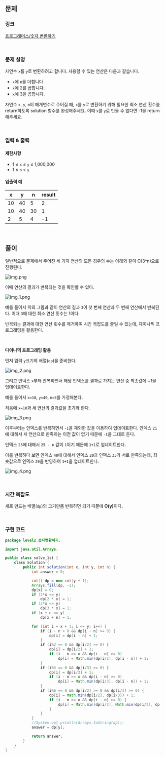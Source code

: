 ## 문제

### 링크

[프로그래머스/숫자 변환하기](https://school.programmers.co.kr/learn/courses/30/lessons/154538)

<br>

### 문제 설명

자연수 `x`를 `y`로 변환하려고 합니다. 사용할 수 있는 연산은 다음과 같습니다.

- `x`에 `n`을 더합니다
- `x`에 2를 곱합니다.
- `x`에 3을 곱합니다.

자연수 `x`, `y`, `n`이 매개변수로 주어질 때, `x`를 `y`로 변환하기 위해 필요한 최소 연산 횟수를 return하도록 solution 함수를 완성해주세요. 이때 `x`를 `y`로 만들 수 없다면 -1을 return 해주세요.

<br>

### 입력 & 출력

#### 제한사항

- 1 ≤ `x` ≤ `y` ≤ 1,000,000
- 1 ≤ `n` < `y`

#### 입출력 예

|x|y|n|result|
|---|---|---|---|
|10|40|5|2|
|10|40|30|1|
|2|5|4|-1|

<br>

## 풀이

일반적으로 문제에서 주어진 세 가지 연산의 모든 경우의 수는 아래와 같이 O(3^n)으로 진행된다.  

![img.png](img.png)

이때 연산의 결과가 반복되는 것을 확인할 수 있다.  

![img_1.png](img_1.png)

예를 들어서 위의 그림과 같이 연산의 결과 `3`이 첫 번째 연산과 두 번째 연산에서 반복된다. 
이때 `3`에 대한 최소 연산 횟수는 1이다.  

반복되는 결과에 대한 연산 횟수를 제거하여 시간 복잡도를 줄일 수 있는데, 다이나믹 프로그래밍을 활용한다.    

<br>

<b>다이나믹 프로그래밍 활용</b>

먼저 입력 `y`크기의 배열(`dp`)을 준비한다.  

![img_2.png](img_2.png)

그리고 인덱스 `x`부터 반복하면서 해당 인덱스를 결과로 가지는 연산 중 최솟값에 +1을 업데이트한다.  

예를 들어서 `x=10`, `y=40`, `n=5`를 가정해본다.  

처음에 `x=10`과 세 연산의 결과값을 초기화 한다.  

![img_3.png](img_3.png)

이후부터는 인덱스를 반복하면서 `-1`을 제외한 값을 이용하여 업데이트한다. 
인덱스 `21`에 대해서 세 연산으로 만족하는 이전 값이 없기 때문에 `-1`을 그대로 둔다.  

인덱스 `25`에 대해서 `25 - n` 값이 `1`이기 때문에 `1+1`로 업데이트한다.  

이를 반복하다 보면 인덱스 `40`에 대해서 인덱스 `20`과 인덱스 `35`가 서로 만족되는데, 
최솟값으로 인덱스 `20`을 반영하여 `1+1`을 업데이트한다.  

![img_4.png](img_4.png)

<br>

### 시간 복잡도

새로 만드는 배열(`dp`)의 크기만큼 반복하면 되기 때문에 <b>O(y)</b>이다.  

<br>

### 구현 코드

```java
package level2.숫자변환하기;

import java.util.Arrays;

public class solve_1st {
    class Solution {
        public int solution(int x, int y, int n) {
            int answer = 0;

            int[] dp = new int[y + 1];
            Arrays.fill(dp, -1);
            dp[x] = 0;
            if (2*x <= y)
                dp[2 * x] = 1;
            if (3*x <= y)
                dp[3 * x] = 1;
            if (x + n <= y)
                dp[x + n] = 1;

            for (int i = x + 1; i <= y; i++) {
                if (i - n > 0 && dp[i - n] >= 0) {
                    dp[i] = dp[i - n] + 1;
                }
                if (i%2 == 0 && dp[i/2] >= 0) {
                    dp[i] = dp[i/2] + 1;
                    if (i - n >= x && dp[i - n] >= 0)
                        dp[i] = Math.min(dp[i/2], dp[i - n]) + 1;
                }
                if (i%3 == 0 && dp[i/3] >= 0) {
                    dp[i] = dp[i/3] + 1;
                    if (i - n >= x && dp[i - n] >= 0)
                        dp[i] = Math.min(dp[i/3], dp[i - n]) + 1;
                }
                if (i%6 == 0 && dp[i/2] >= 0 && dp[i/3] >= 0) {
                    dp[i] = Math.min(dp[i/2], dp[i/3]) + 1;
                    if (i - n >= x && dp[i - n] >= 0) {
                        dp[i] = Math.min(dp[i/2], Math.min(dp[i/3], dp[i - n])) + 1;
                    }
                }
            }
            //System.out.println(Arrays.toString(dp));
            answer = dp[y];

            return answer;
        }
    }
}
```
